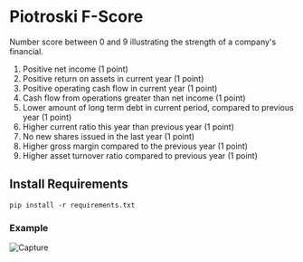 # Piotroski F-Score
Number score between 0 and 9 illustrating the strength of a company's financial. 
1. Positive net income (1 point)
2. Positive return on assets in current year (1 point)
3. Positive operating cash flow in current year (1 point)
4. Cash flow from operations greater than net income (1 point)
5. Lower amount of long term debt in current period, compared to previous year (1 point)
6. Higher current ratio this year than previous year (1 point)
7. No new shares issued in the last year (1 point)
8. Higher gross margin compared to the previous year (1 point)
9. Higher asset turnover ratio compared to previous year (1 point)
## Install Requirements
`pip install -r requirements.txt`
### Example
![Capture](https://user-images.githubusercontent.com/46828931/152712186-eb0d908f-577b-4f3d-b596-8bf02a03c444.PNG)
